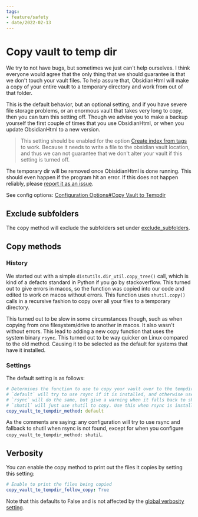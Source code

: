 ```yaml
---
tags:
- feature/safety
- date/2022-02-13
---
```

   
# Copy vault to temp dir   
We try to not have bugs, but sometimes we just can't help ourselves. I think everyone would agree that the only thing that we should guarantee is that we don't touch your vault files. To help assure that, ObsidianHtml will make a copy of your entire vault to a temporary directory and work from out of that folder.    
   
This is the default behavior,  but an optional setting, and if you have severe file storage problems, or an enormous vault that takes very long to copy, then you can turn this setting off. Though we advise you to make a backup yourself the first couple of times that you use ObsidianHtml, or when you update ObsidianHtml to a new version.    
   
> This setting should be enabled for the option [Create index from tags](../Configurations/Create%20index%20from%20tags.md) to work. Because it needs to write a file to the obsidian vault location, and thus we can not guarantee that we don't alter your vault if this setting is turned off.    
   
The temporary dir will be removed once ObisidianHtml is done running. This should even happen if the program hit an error. If this does not happen reliably, please [report it as an issue](../General%20Information/Report%20Issues%20%26%20Request%20features.md).   
   
See config options: [Configuration Options#Copy Vault to Tempdir](../Configurations/Configuration%20Options.md#copy-vault-to-tempdir)   
   
## Exclude subfolders   
The copy method will exclude the subfolders set under [exclude_subfolders](../Configurations/Configuration%20Options.md#exclude-subfolders).   
   
## Copy methods   
### History   
We started out with a simple `distutils.dir_util.copy_tree()` call, which is kind of a defacto standard in Python if you go by stackoverflow. This turned out to give errors in macos, so the function was copied into our code and edited to work on macos without errors. This function uses `shutil.copy()` calls in a recursive fashion to copy over all your files to a temporary directory.   
   
This turned out to be slow in some circumstances though, such as when copying from one filesystem/drive to another in macos. It also wasn't without errors. This lead to adding a new copy function that uses the system binary `rsync`. This turned out to be way quicker on Linux compared to the old method. Causing it to be selected as the default for systems that have it installed.   
   
### Settings   
The default setting is as follows:   
``` yaml
# Determines the function to use to copy your vault over to the tempdir.
# `default` will try to use rsync if it is installed, and otherwise use `shutil`
# `rsync` will do the same, but give a warning when it falls back to shutil
# `shutil` will just use shutil to copy. Use this when rsync is installed but is giving problems.
copy_vault_to_tempdir_method: default
```
   
   
As the comments are saying: any configuration will try to use rsync and fallback to shutil when rsync is not found, except for when you configure `copy_vault_to_tempdir_method: shutil`.   
   
## Verbosity   
You can enable the copy method to print out the files it copies by setting this setting:   
``` yaml
# Enable to print the files being copied
copy_vault_to_tempdir_follow_copy: True
```
   
   
Note that this defaults to False and is not affected by the [global verbosity setting](../Configurations/Configuration%20Options.md#verbose_printout).